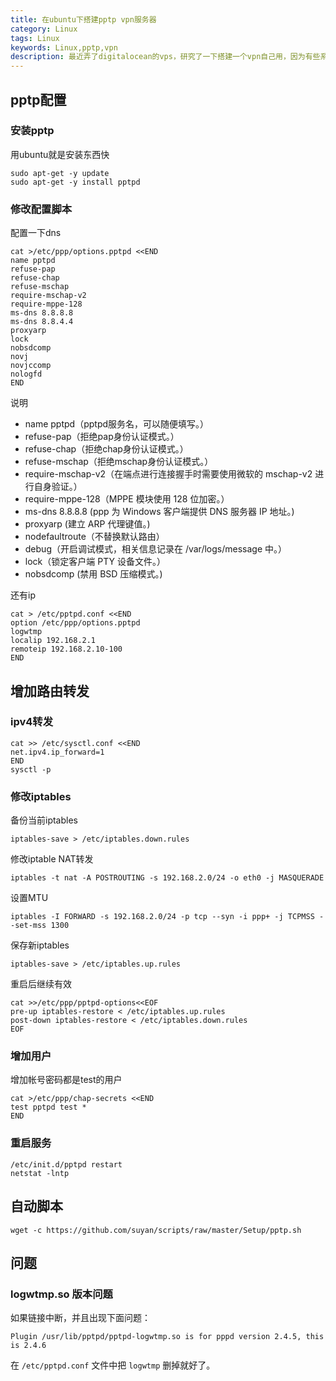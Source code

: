 ```yaml
---
title: 在ubuntu下搭建pptp vpn服务器
category: Linux
tags: Linux
keywords: Linux,pptp,vpn
description: 最近弄了digitalocean的vps，研究了一下搭建一个vpn自己用，因为有些系统代理goagent还是搞不定。但是事实证明digitalocean线路还是很不稳，基本上没啥帮助=0=
---
```

## pptp配置

### 安装pptp
用ubuntu就是安装东西快

    sudo apt-get -y update
    sudo apt-get -y install pptpd

### 修改配置脚本
配置一下dns

    cat >/etc/ppp/options.pptpd <<END
    name pptpd
    refuse-pap
    refuse-chap
    refuse-mschap
    require-mschap-v2
    require-mppe-128
    ms-dns 8.8.8.8
    ms-dns 8.8.4.4
    proxyarp
    lock
    nobsdcomp 
    novj
    novjccomp
    nologfd
    END

说明

- name pptpd（pptpd服务名，可以随便填写。）
- refuse-pap（拒绝pap身份认证模式。）
- refuse-chap（拒绝chap身份认证模式。）
- refuse-mschap（拒绝mschap身份认证模式。）
- require-mschap-v2（在端点进行连接握手时需要使用微软的 mschap-v2 进行自身验证。）
- require-mppe-128（MPPE 模块使用 128 位加密。）
- ms-dns 8.8.8.8 (ppp 为 Windows 客户端提供 DNS 服务器 IP 地址。)
- proxyarp (建立 ARP 代理键值。)
- nodefaultroute（不替换默认路由）
- debug（开启调试模式，相关信息记录在 /var/logs/message 中。）
- lock（锁定客户端 PTY 设备文件。）
- nobsdcomp (禁用 BSD 压缩模式。)

还有ip

    cat > /etc/pptpd.conf <<END
    option /etc/ppp/options.pptpd
    logwtmp
    localip 192.168.2.1
    remoteip 192.168.2.10-100
    END

## 增加路由转发
### ipv4转发
    
    cat >> /etc/sysctl.conf <<END
    net.ipv4.ip_forward=1
    END
    sysctl -p

### 修改iptables

备份当前iptables

    iptables-save > /etc/iptables.down.rules

修改iptable NAT转发

    iptables -t nat -A POSTROUTING -s 192.168.2.0/24 -o eth0 -j MASQUERADE

设置MTU

    iptables -I FORWARD -s 192.168.2.0/24 -p tcp --syn -i ppp+ -j TCPMSS --set-mss 1300

保存新iptables

    iptables-save > /etc/iptables.up.rules

重启后继续有效

    cat >>/etc/ppp/pptpd-options<<EOF
    pre-up iptables-restore < /etc/iptables.up.rules
    post-down iptables-restore < /etc/iptables.down.rules
    EOF

### 增加用户

增加帐号密码都是test的用户

    cat >/etc/ppp/chap-secrets <<END
    test pptpd test *
    END

### 重启服务

    /etc/init.d/pptpd restart
    netstat -lntp

## 自动脚本

    wget -c https://github.com/suyan/scripts/raw/master/Setup/pptp.sh

## 问题

### logwtmp.so 版本问题

如果链接中断，并且出现下面问题：

    Plugin /usr/lib/pptpd/pptpd-logwtmp.so is for pppd version 2.4.5, this is 2.4.6

在 `/etc/pptpd.conf` 文件中把 `logwtmp` 删掉就好了。


